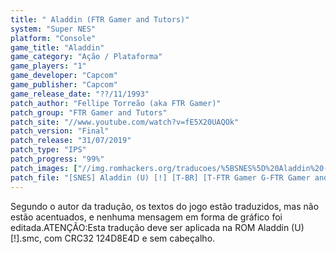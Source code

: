 ```yaml
---
title: " Aladdin (FTR Gamer and Tutors)"
system: "Super NES"
platform: "Console"
game_title: "Aladdin"
game_category: "Ação / Plataforma"
game_players: "1"
game_developer: "Capcom"
game_publisher: "Capcom"
game_release_date: "??/11/1993"
patch_author: "Fellipe Torreão (aka FTR Gamer)"
patch_group: "FTR Gamer and Tutors"
patch_site: "//www.youtube.com/watch?v=fE5X20UAQOk"
patch_version: "Final"
patch_release: "31/07/2019"
patch_type: "IPS"
patch_progress: "99%"
patch_images: ["//img.romhackers.org/traducoes/%5BSNES%5D%20Aladdin%20-%20FTR%20Gamer%20-%201.png","//img.romhackers.org/traducoes/%5BSNES%5D%20Aladdin%20-%20FTR%20Gamer%20-%202.png","//img.romhackers.org/traducoes/%5BSNES%5D%20Aladdin%20-%20FTR%20Gamer%20-%203.png"]
patch_file: "[SNES] Aladdin (U) [!] [T-BR] [T-FTR Gamer G-FTR Gamer and Tutors] [V-Final P-99% A-2019].zip"
---
```

Segundo o autor da tradução, os textos do jogo estão traduzidos, mas não estão acentuados, e nenhuma mensagem em forma de gráfico foi editada.ATENÇÃO:Esta tradução deve ser aplicada na ROM Aladdin (U) [!].smc, com CRC32 124D8E4D e sem cabeçalho.